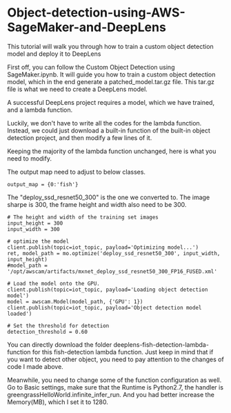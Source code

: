 # Object-detection-using-AWS-SageMaker-and-DeepLens
This tutorial will walk you through how to train a custom object detection model and deploy it to DeepLens

First off, you can follow the Custom Object Detection using SageMaker.ipynb. 
It will guide you how to train a custom object detection model, which in the end generate a patched_model.tar.gz file.
This tar.gz file is what we need to create a DeepLens model.

A successful DeepLens project requires a model, which we have trained, and a lambda function.

Luckily, we don't have to write all the codes for the lambda function. 
Instead, we could just download a built-in function of the built-in object detection project, and then modify a few lines of it.

Keeping the majority of the lambda function unchanged, here is what you need to modify.



The output map need to adjust to below classes.

    output_map = {0:'fish'}

The "deploy_ssd_resnet50_300" is the one we converted to. The image sharpe is 300, the frame height and width also need to be 300.

    # The height and width of the training set images
    input_height = 300
    input_width = 300

    # optimize the model
    client.publish(topic=iot_topic, payload='Optimizing model...')
    ret, model_path = mo.optimize('deploy_ssd_resnet50_300', input_width, input_height)
    #model_path = '/opt/awscam/artifacts/mxnet_deploy_ssd_resnet50_300_FP16_FUSED.xml'

    # Load the model onto the GPU.
    client.publish(topic=iot_topic, payload='Loading object detection model')
    model = awscam.Model(model_path, {'GPU': 1})
    client.publish(topic=iot_topic, payload='Object detection model loaded')

    # Set the threshold for detection
    detection_threshold = 0.60

You can directly download the folder deeplens-fish-detection-lambda-function for this fish-detection lambda function.
Just keep in mind that if you want to detect other object, you need to pay attention to the changes of code I made above.


Meanwhile, you need to change some of the function configuration as well.
Go to Basic settings, make sure that the Runtime is Python2.7, the handler is greengrassHelloWorld.infinite_infer_run.
And you had better increase the Memory(MB), which I set it to 1280.



